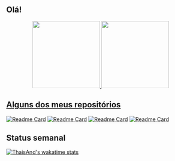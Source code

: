 ## Olá!
<div align="center">
  <a href="https://github.com/thaisand">
  <img height="180em" src="https://github-readme-stats.vercel.app/api?username=thaisand&show_icons=true&theme=radical&include_all_commits=true&count_private=true&hide_rank=false"/>
  <img height="180em" src="https://github-readme-stats.vercel.app/api/top-langs/?username=thaisand&layout=compact&langs_count=10&theme=radical"/>
</div>

## Alguns dos meus repositórios
[![Readme Card](https://github-readme-stats.vercel.app/api/pin/?username=thaisand&repo=AEDSII&theme=radical)](https://github.com/anuraghazra/github-readme-stats)
[![Readme Card](https://github-readme-stats.vercel.app/api/pin/?username=thaisand&repo=Arquitetura-de-Computadores-II&theme=radical)](https://github.com/anuraghazra/github-readme-stats)
[![Readme Card](https://github-readme-stats.vercel.app/api/pin/?username=thaisand&repo=LeetCode&theme=radical)](https://github.com/anuraghazra/github-readme-stats)
[![Readme Card](https://github-readme-stats.vercel.app/api/pin/?username=thaisand&repo=TimeBox&theme=radical)](https://github.com/anuraghazra/github-readme-stats)

## Status semanal 
[![ThaisAnd's wakatime stats](https://github-readme-stats.vercel.app/api/wakatime?username=thaisand&theme=radical)](https://github.com/anuraghazra/github-readme-stats)
 
